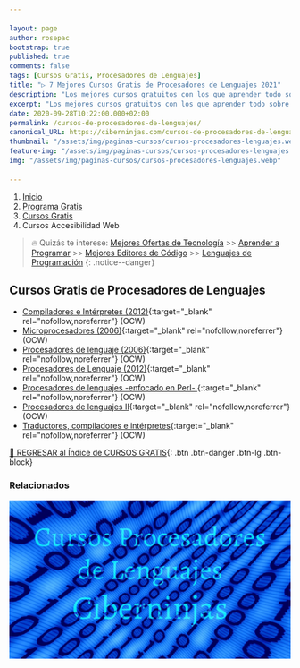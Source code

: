 ```yaml
---

layout: page
author: rosepac
bootstrap: true
published: true
comments: false
tags: [Cursos Gratis, Procesadores de Lenguajes]
title: "▷ 7 Mejores Cursos Gratis de Procesadores de Lenguajes 2021"
description: "Los mejores cursos gratuitos con los que aprender todo sobre los procesadores de lenguajes, desde cero hasta nivel experto"
excerpt: "Los mejores cursos gratuitos con los que aprender todo sobre los procesadores de lenguajes, desde cero hasta nivel experto"
date: 2020-09-28T10:22:00.000+02:00
permalink: /cursos-de-procesadores-de-lenguajes/
canonical_URL: https://ciberninjas.com/cursos-de-procesadores-de-lenguajes/
thumbnail: "/assets/img/paginas-cursos/cursos-procesadores-lenguajes.webp"
feature-img: "/assets/img/paginas-cursos/cursos-procesadores-lenguajes.webp"
img: "/assets/img/paginas-cursos/cursos-procesadores-lenguajes.webp"

---
```


<div class="hidden-sm-down">
<nav aria-label="breadcrumb">
  <ol class="breadcrumb">
    <li class="breadcrumb-item"><a href="/">Inicio</a></li>
    <li class="breadcrumb-item"><a href="/programa-gratis/">Programa Gratis</a></li>
    <li class="breadcrumb-item"><a href="/cursos-tecnologia/">Cursos Gratis</a></li>
    <li class="breadcrumb-item active" aria-current="page">Cursos Accesibilidad Web</li>
  </ol>
</nav>
</div>

<script type="application/ld+json">
{
 "@context": "https://schema.org",
 "@type": "BreadcrumbList",
 "itemListElement":
 [
  {
   "@type": "ListItem",
   "position": 1,
   "item":
   {
    "@id": "https://ciberninjas.com/programa-gratis/",
    "name": "Programar Gratis"
    }
  },
  {
   "@type": "ListItem",
   "position": 2,
   "item":
   {
    "@id": "https://ciberninjas.com/cursos-tecnologia/",
    "name": "Los Mejores Cursos GRATIS de Programación y Tecnología Online 2021"
    }
  },
  {
   "@type": "ListItem",
  "position": 3,
  "item":
   {
     "@id": "https://ciberninjas.com/cursos-de-procesadores-de-lenguajes/",
     "name": "Los Mejores Cursos Gratis de Procesadores de Lenguajes 2021"
   }
  }
 ]
}
</script>

> 🔥 Quizás te interese: [Mejores Ofertas de Tecnología](https://www.amazon.es/shop/cibercursos) >> [Aprender a Programar](/programar/) >> [Mejores Editores de Código](/mejores-editores-texto/) >> [Lenguajes de Programación](/15-mejores-lenguajes-programacion/)
{: .notice--danger}

## **Cursos Gratis de Procesadores de Lenguajes**

- [Compiladores e Intérpretes (2012)](http://ocw.uji.es/curso/4949){:target="_blank" rel="nofollow,noreferrer"} (OCW)
- [Microprocesadores (2006)](http://ocw.upm.es/tecnologia-electronica/microprocesadores){:target="_blank" rel="nofollow,noreferrer"} (OCW)
- [Procesadores de lenguaje (2006)](https://ocw.ua.es/es/ingenieria-y-arquitectura/procesadores-de-lenguaje-2006.html){:target="_blank" rel="nofollow,noreferrer"} (OCW)
- [Procesadores de Lenguaje (2012)](http://ocw.uji.es/curso/5180){:target="_blank" rel="nofollow,noreferrer"} (OCW)
- [Procesadores de lenguajes -enfocado en Perl- ](https://campusvirtual.ull.es/ocw/course/view.php?id=45){:target="_blank" rel="nofollow,noreferrer"} (OCW)
- [Procesadores de lenguajes II](https://ocw.uca.es/course/view.php?id=56){:target="_blank" rel="nofollow,noreferrer"} (OCW)
- [Traductores, compiladores e intérpretes](http://ocw.uma.es/ingenierias/traductores-compiladores-e-interpretes){:target="_blank" rel="nofollow,noreferrer"} (OCW)

[🏡 REGRESAR al Índice de CURSOS GRATIS](https://ciberninjas.com/cursos-tecnologia/){: .btn .btn-danger .btn-lg .btn-block}

### **Relacionados** <!-- omit in toc -->

![Los mejores cursos gratuitos con los que aprender todo sobre los procesadores de lenguajes, desde cero hasta nivel experto](/assets/img/paginas-cursos/cursos-procesadores-lenguajes.webp "Los mejores cursos gratuitos con los que aprender todo sobre los procesadores de lenguajes, desde cero hasta nivel experto")